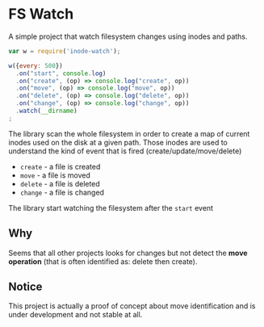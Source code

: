 # FS Watch

A simple project that watch filesystem changes using inodes and paths.

```js
var w = require('inode-watch');

w({every: 500})
  .on("start", console.log)
  .on("create", (op) => console.log("create", op))
  .on("move", (op) => console.log("move", op))
  .on("delete", (op) => console.log("delete", op))
  .on("change", (op) => console.log("change", op))
  .watch(__dirname)
;
```

The library scan the whole filesystem in order to create a map of current inodes
used on the disk at a given path. Those inodes are used to understand the kind
of event that is fired (create/update/move/delete)

 * `create` - a file is created
 * `move` - a file is moved
 * `delete` - a file is deleted
 * `change` - a file is changed

The library start watching the filesystem after the `start` event

## Why

Seems that all other projects looks for changes but not detect the **move
operation** (that is often identified as: delete then create).

## Notice

This project is actually a proof of concept about move identification and is
under development and not stable at all.
